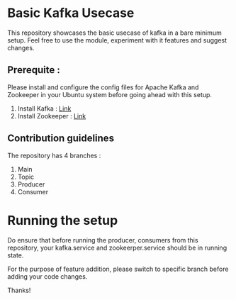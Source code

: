 # Basic Kafka Usecase

This repository showcases the basic usecase of kafka in a bare minimum setup. 
Feel free to use the module, experiment with it features and suggest changes.

## Prerequite : 
Please install and configure the config files for Apache Kafka and Zookeeper in your Ubuntu system before going ahead with this setup.
1. Install Kafka : [Link](https://kafka.apache.org/downloads)
2. Install Zookeeper : [Link](https://zookeeper.apache.org/releases.html)


## Contribution guidelines
The repository has 4 branches : 
1. Main
2. Topic
3. Producer
4. Consumer


# Running the setup 
Do ensure that before running the producer, consumers from this repository, your kafka.service and zookeerper.service should be in running state. 

For the purpose of feature addition, please switch to specific branch before adding your code changes.

Thanks!